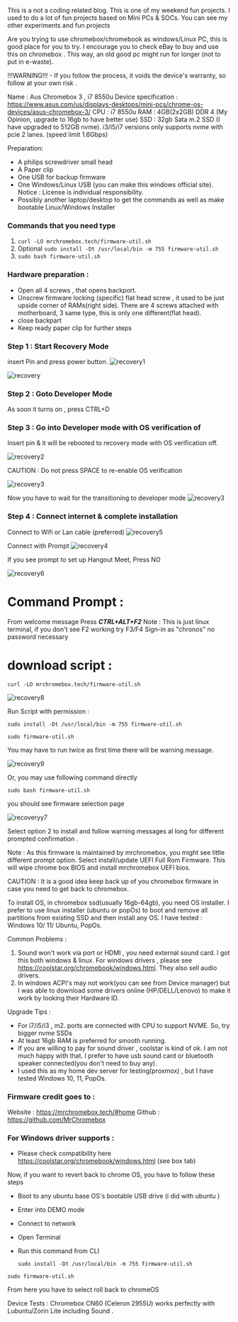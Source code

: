 
This is a not a coding related blog. This is one of my weekend fun projects. I used to do a lot of fun projects based on Mini PCs & SOCs. You can see my other experiments and fun projects 

Are you trying to use chromebox/chromebook as windows/Linux PC, this is good place for you to try. I encourage you to check eBay to buy and use this on chromebox . This way, an old good pc might run for longer (not to put in e-waste). 

!!!WARNING!!! - If you follow the process, it voids the device's warranty, so follow at your own risk . 

Name : Aus Chromebox 3 , i7 8550u
Device specification : https://www.asus.com/us/displays-desktops/mini-pcs/chrome-os-devices/asus-chromebox-3/
CPU : i7 8550u
RAM : 4GB(2x2GB) DDR 4 (My Opinion, upgrade to 16gb to have better use)
SSD : 32gb Sata m.2 SSD (I have upgraded to 512GB nvme). i3/i5/i7 versions only supports nvme with pcie 2 lanes. (speed limit 1.6Gbps)

Preparation: 
- A philips screwdriver small head 
- A Paper clip
- One USB for backup firmware 
- One Windows/Linux USB (you can make this windows official site). Notice : License is individual responsibility. 
- Possibly another laptop/desktop to get the commands as well as make bootable Linux/Windows Installer 

### Commands that you need type
1. ```curl -LO mrchromebox.tech/firmware-util.sh```
2. Optional ```sudo install -Dt /usr/local/bin -m 755 firmware-util.sh```
3. ```sudo bash firmware-util.sh```
 

### Hardware preparation : 
- Open all 4 screws , that opens backport. 
- Unscrew firmware locking (specific) flat head screw , it used to be just upside corner of RAMs(right side). There are 4 screws attached with motherboard, 3 same type, this is only one different(flat head). 
- close backpart 
- Keep ready paper clip for further steps 


### Step 1 : Start Recovery Mode
insert Pin and press power button.
![recovery1](/images/hw/asus-chromebox/Developer_mode.JPG)


![recovery](/images/hw/asus-chromebox/recovery_mode.JPG)

### Step 2 : Goto Developer Mode

As soon it turns on , press CTRL+D

### Step 3 : Go into Developer mode with OS verification of 

Insert pin & it will be rebooted to recovery mode with OS verification off.

![recovery2](/images/hw/asus-chromebox/os_verification_off.JPG)

CAUTION : Do not press SPACE to re-enable OS verification

![recovery3](/images/hw/asus-chromebox/tr_dev_mode.JPG)

Now you have to wait for the transitioning to developer mode
![recovery3](/images/hw/asus-chromebox/tr_dev_mode_wait.JPG)

### Step 4 : Connect internet & complete installation 

Connect to Wifi or Lan cable (preferred)
![recovery5](/images/hw/asus-chromebox/wifi_connection_init.JPG)

Connect with Prompt 
![recovery4](/images/hw/asus-chromebox/wifi_prompt.JPG)

If you see prompt to set up Hangout Meet, Press NO

![recovery6](/images/hw/asus-chromebox/meet_default.JPG)

# Command Prompt : 
From welcome message Press ***CTRL+ALT+F2*** 
Note : This is just linux terminal, if you don't see F2 working try F3/F4 
Sign-in as "chronos" no password necessary  

# download script : 

```curl -LO mrchromebox.tech/firmware-util.sh```

![recovery8](/images/hw/asus-chromebox/downloading_uefi.JPG)

Run Script with permission : 

```sudo install -Dt /usr/local/bin -m 755 firmware-util.sh```

```sudo firmware-util.sh```

You may have to run twice as first time there will be warning message.

![recovery9](/images/hw/asus-chromebox/warning.JPG)

Or, you may use following command directly 

```sudo bash firmware-util.sh``` 

you should see firmware selection page

![recoveryy7](/images/hw/asus-chromebox/firmware_select_page.JPG)

Select option 2 to install and follow warning messages al long for different prompted confirmation .


Note : As this firmware is maintained by mrchromebox, you might see little different prompt option. Select install/update UEFI Full Rom Firmware. This will wipe chrome box BIOS and install mrchromebox UEFI bios. 


CAUTION : It is a good idea keep back up of you chromebox firmware in case you need to get back to chromebox. 

To install OS, in chromebox ssd(usually 16gb-64gb), you need OS installer. I prefer to use linux installer (ubuntu or popOs) to boot and remove all partitions from existing SSD and then install any OS. 
I have tested : Windows 10/ 11/ Ubuntu, PopOs. 

Common Problems : 
1. Sound won't work via port or HDMI , you need external sound card. I got this both windows & linux. For windows drivers , please see https://coolstar.org/chromebook/windows.html. They also sell audio drivers. 
2. In windows ACPI's may not work(you can see from Device manager) but I was able to download some drivers online (HP/DELL/Lenovo) to make it work by looking their Hardware ID. 


Upgrade Tips : 
- For i7/i5/i3 , m2. ports are connected with CPU to support NVME. So, try bigger nvme SSDs
- At least 16gb RAM is preferred for smooth running. 
- If you are willing to pay for sound driver , coolstar is kind of ok. I am not much happy with that. I prefer to have usb sound card or bluetooth speaker connected(you don't need to buy any). 
- I used this as my home dev server for testing(proxmox) , but I have tested Windows 10, 11, PopOs. 

### Firmware credit goes to :
Website : https://mrchromebox.tech/#home
Github : https://github.com/MrChromebox

### For Windows driver supports : 
- Please check compatibility here https://coolstar.org/chromebook/windows.html (see box tab) 

Now, if you want to revert back to chrome OS, you have to follow these steps 
- Boot to any ubuntu base OS's bootable USB drive (i did with ubuntu )
- Enter into DEMO mode
- Connect to network
- Open Terminal
- Run this command from CLI


  ```sudo install -Dt /usr/local/bin -m 755 firmware-util.sh```

```sudo firmware-util.sh```

From here you have to select roll back to chromeOS


Device Tests :
Chromebox CN60 (Celeron 2955U) works perfectly with Lubuntu/Zorin Lite including Sound . 

